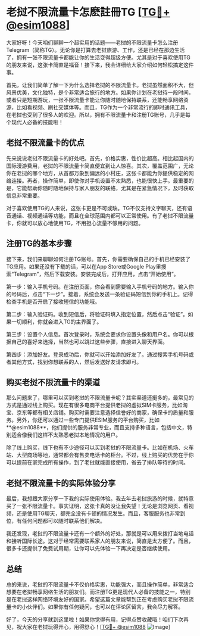 # 老挝不限流量卡怎麽註冊TG [[TG💪+ @esim1088](https://t.me/s/esim1088)]

大家好呀！今天咱们聊聊一个超实用的话题——老挝的不限流量卡怎么注册Telegram（简称TG）。无论你是打算去老挝旅游、工作，还是已经在那边生活了，拥有一张不限流量卡都能让你的生活变得超级方便。尤其是对于喜欢使用TG的朋友来说，这张卡简直是福音！接下来，我会详细给大家介绍如何轻松搞定这件事。

首先，让我们简单了解一下为什么选择老挝的不限流量卡。老挝虽然面积不大，但风景优美，文化独特，是个非常适合旅行的地方。如果你计划在老挝待一段时间，或者只是短期游玩，一张不限流量卡能让你随时随地保持联系，还能畅享网络资源，比如看视频、刷社交媒体等。而且，TG作为一个非常流行的即时通讯工具，在老挝也受到了很多人的欢迎。所以，拥有不限流量卡和注册TG账号，几乎是每个现代人必备的技能啦！

## **老挝不限流量卡的优点**

先来说说老挝不限流量卡的好处吧。首先，价格实惠，性价比超高。相比起国内的国际漫游费用，老挝的不限流量卡简直便宜到让人惊喜。其次，覆盖范围广，无论你在老挝的哪个地方，从首都万象到偏远的小村庄，这张卡都能为你提供稳定的网络连接。再者，操作简单，即使你对手机设置不太熟悉，也能很快上手。最重要的是，它能帮助你随时随地保持与家人朋友的联络，尤其是在紧急情况下，及时获取信息非常重要。

对于喜欢使用TG的人来说，这张卡更是不可或缺。TG不仅支持文字聊天，还有语音通话、视频通话等功能，而且在全球范围内都可以正常使用。有了老挝不限流量卡，你就可以放心地使用TG，不用担心流量不够用的问题。

## 注册TG的基本步骤

接下来，我们来聊聊如何注册TG账号。首先，你需要确保自己的手机已经安装了TG应用。如果还没有下载的话，可以在App Store或Google Play里搜索“Telegram”，然后下载安装。安装完成后，打开应用，点击“开始使用”。

第一步：输入手机号码。在注册页面，你会看到需要输入手机号码的地方。输入你的号码后，点击“下一步”。接着，系统会发送一条验证码短信到你的手机上。记得检查手机是否开启了接收短信的功能哦。

第二步：输入验证码。收到短信后，将验证码填入指定位置，然后点击“验证”。如果一切顺利，你就会进入TG的主界面了。

第三步：设置个人信息。首次登录时，系统会要求你设置头像和用户名。你可以根据自己的喜好来选择，当然也可以跳过这些步骤，直接进入聊天界面。

第四步：添加好友。登录成功后，你就可以开始添加好友了。通过搜索手机号码或者其他方式，找到你想联系的人，然后发送好友请求即可。

## 购买老挝不限流量卡的渠道

那么问题来了，哪里可以买到老挝的不限流量卡呢？其实渠道还挺多的，最常见的方式是通过线上购买。现在有很多电商平台提供老挝的虚拟SIM卡服务，比如淘宝、京东等都有相关店铺。购买时需要注意选择信誉好的商家，确保卡的质量和服务。另外，你还可以通过一些专门提供ESIM服务的平台购买，比如**@esim1088**，他们提供的服务非常专业，而且支持多种语言，包括中文，特别适合像我们这样不太熟悉老挝本地情况的用户。

除了线上购买，线下也有不少途径可以买到老挝的不限流量卡。比如在机场、火车站、大型商场等地，通常都会有售卖电话卡的柜台。不过，线上购买的优势在于你可以提前在家完成所有操作，到了老挝就能直接使用，省去了排队等待的时间。

## **老挝不限流量卡的实际体验分享**

最后，我想跟大家分享一下我的实际使用体验。我去年去老挝旅游的时候，就特意买了一张不限流量卡。事实证明，这张卡真的没让我失望！无论是浏览网页、看视频，还是使用TG聊天，都完全没有卡顿的情况发生。而且，客服服务也非常到位，有任何问题都可以随时联系他们解决。

我还发现，老挝的不限流量卡还有一个额外的好处，那就是可以用来拨打当地电话和接听国际长途。这对于经常需要联系家人的朋友来说，简直是太方便了。而且，很多卡还提供了免费试用期，让你可以先体验一下再决定是否继续使用。

## 总结

总的来说，老挝的不限流量卡不仅价格实惠，功能强大，而且操作简单，非常适合想要在老挝畅享网络生活的朋友们。而注册TG更是现代人必备的技能之一，特别是在老挝这样网络环境友好的国家。希望这篇文章能帮到正在考虑购买老挝不限流量卡的小伙伴们。如果你有任何疑问，也可以在评论区留言，我会尽力解答。

好了，今天的分享就到这里啦！如果你觉得有用，记得点赞收藏哦！咱们下次再见，祝大家在老挝玩得开心，用得舒心！[[TG💪+ @esim1088](https://t.me/s/esim1088) ![Image](https://i.postimg.cc/4NQfJmqS/Snipaste-2025-05-13-00-14-12.png)]